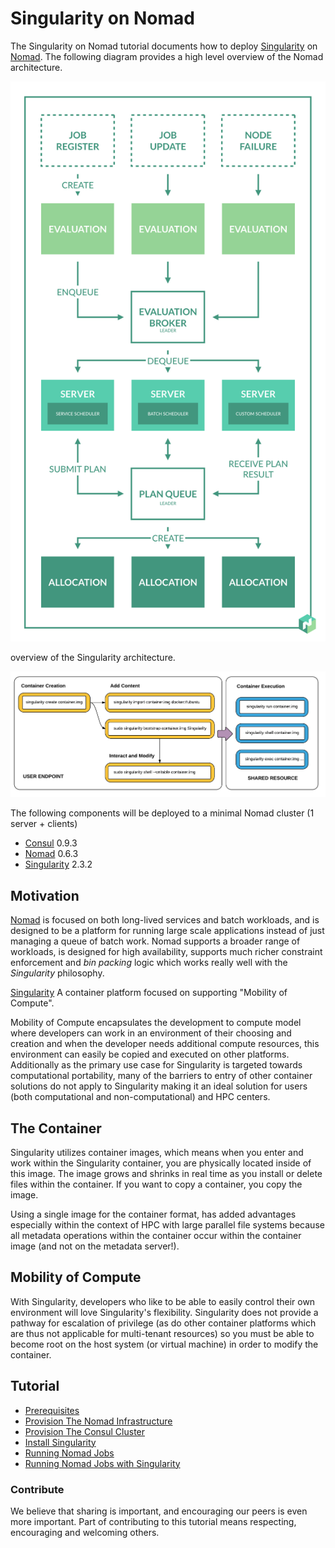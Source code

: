 # Singularity on Nomad

The Singularity on Nomad tutorial documents how to deploy [Singularity](http://singularity.lbl.gov/) on [Nomad](https://www.nomadproject.io/). The following diagram provides a high level overview of the Nomad architecture.

![Nomad](docs/images/nomad.png)

overview of the Singularity architecture.

![Singularity](docs/images/singularity.png)

The following components will be deployed to a minimal Nomad cluster (1 server + clients)

* [Consul](https://www.consul.io/) 0.9.3
* [Nomad](https://www.nomadproject.io/) 0.6.3
* [Singularity](http://singularity.lbl.gov/) 2.3.2

## Motivation

[Nomad](https://www.nomadproject.io/) is focused on both long-lived services and batch workloads,
and is designed to be a platform for running large scale applications instead of just managing a queue of batch work.
Nomad supports a broader range of workloads, is designed for high availability, supports much richer constraint enforcement and *bin packing* logic which works really well with the *Singularity* philosophy.

[Singularity](http://singularity.lbl.gov/)
A container platform focused on supporting "Mobility of Compute".

Mobility of Compute encapsulates the development to compute model where
developers can work in an environment of their choosing and creation and
when the developer needs additional compute resources, this environment
can easily be copied and executed on other platforms. Additionally as
the primary use case for Singularity is targeted towards computational
portability, many of the barriers to entry of other container solutions
do not apply to Singularity making it an ideal solution for users (both
computational and non-computational) and HPC centers.

## The Container
Singularity utilizes container images, which means when you enter and
work within the Singularity container, you are physically located inside
of this image. The image grows and shrinks in real time as you install
or delete files within the container. If you want to copy a container,
you copy the image.

Using a single image for the container format, has added advantages
especially within the context of HPC with large parallel file systems
because all metadata operations within the container occur within the
container image (and not on the metadata server!).

## Mobility of Compute
With Singularity, developers who like to be able to easily control their
own environment will love Singularity's flexibility. Singularity does not
provide a pathway for escalation of privilege (as do other container
platforms which are thus not applicable for multi-tenant resources) so
you must be able to become root on the host system (or virtual machine)
in order to modify the container.

## Tutorial

* [Prerequisites](docs/Prerequisites.md)
* [Provision The Nomad Infrastructure](docs/nomad/nomad.md)
* [Provision The Consul Cluster](docs/consul/consul.md)
* [Install Singularity](docs/singularity/singularity.md)
* [Running Nomad Jobs](docs/nomad/jobs.md)
* [Running Nomad Jobs with Singularity](docs/singularity/nomad-jobs.md)

### Contribute

We believe that sharing is important, and encouraging our peers is even more important. Part of contributing to this tutorial means respecting, encouraging and welcoming others.
